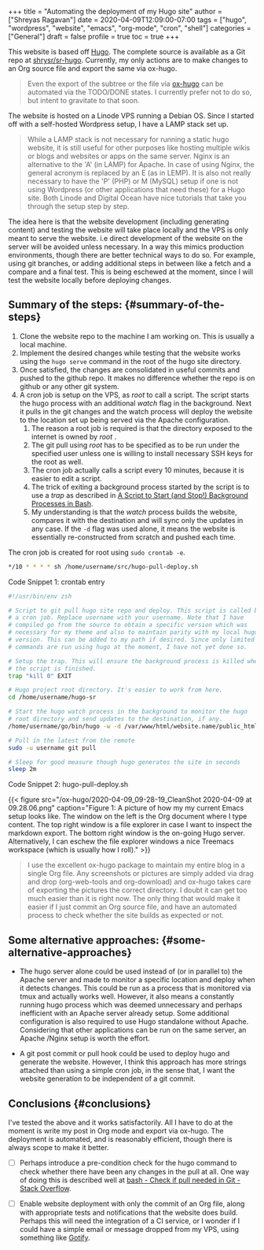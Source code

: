 +++
title = "Automating the deployment of my Hugo site"
author = ["Shreyas Ragavan"]
date = 2020-04-09T12:09:00-07:00
tags = ["hugo", "wordpress", "website", "emacs", "org-mode", "cron", "shell"]
categories = ["General"]
draft = false
profile = true
toc = true
+++

This website is based off [Hugo](https://gohugo.io). The complete source is available as a
Git repo at [shrysr/sr-hugo](https://github.com/shrysr/hugo-sr). Currently, my only actions are to make
changes to an Org source file and export the same via ox-hugo.

> Even the export of the subtree or the file via [ox-hugo](https://ox-hugo.scripter.co/) can be automated
> via the TODO/DONE states. I currently prefer not to do so, but intent to
> gravitate to that soon.

The website is hosted on a Linode VPS running a Debian OS. Since I started
off with a self-hosted Wordpress setup, I have a LAMP stack set
up.

> While a LAMP stack is not necessary for running a static hugo website,
> it is still useful for other purposes like hosting multiple wikis or
> blogs and websites or apps on the same server. Nginx is an alternative
> to the 'A' (in LAMP) for Apache. In case of using Nginx, the general
> acronym is replaced by an E (as in LEMP). It is also not really
> necessary to have the 'P' (PHP) or M (MySQL) setup if one is not using
> Wordpress (or other applications that need these) for a Hugo site. Both
> Linode and Digital Ocean have nice tutorials that take you through the
> setup step by step.

The idea here is that the website development (including generating
content) and testing the website will take place locally and the VPS is
only meant to serve the website. i.e direct development of the website
on the server will be avoided unless necessary. In a way this mimics
production environments, though there are better technical ways to do
so.  For example, using git branches, or adding additional steps in
between like a fetch and a compare and a final test. This is being
eschewed at the moment, since I will test the website locally before
deploying changes.


## Summary of the steps: {#summary-of-the-steps}

1.  Clone the website repo to the machine I am working on. This is
    usually a local machine.
2.  Implement the desired changes while testing that the website works
    using the `hugo serve` command in the root of the hugo site
    directory.
3.  Once satisfied, the changes are consolidated in useful commits and
    pushed to the github repo. It makes no difference whether the repo is
    on github or any other git system.
4.  A cron job is setup on the VPS, as _root_ to call a script. The
    script starts the hugo process with an additional _watch_ flag in the
    background. Next it pulls in the git changes and the watch process
    will deploy the website to the location set up being served via the
    Apache configuration.
    1.  The reason a root job is required is that the directory exposed to
        the internet is owned by _root_ .
    2.  The git pull using _root_ has to be specified as to be run under
        the specified user unless one is willing to install necessary SSH
        keys for the root as well.
    3.  The cron job actually calls a script every 10 minutes, because it
        is easier to edit a script.
    4.  The trick of exiting a background process started by the script is
        to use a _trap_ as described in [A Script to Start (and Stop!)
        Background Processes in Bash](https://spin.atomicobject.com/2017/08/24/start-stop-bash-background-process/,).
    5.  My understanding is that the _watch_ process builds the website,
        compares it with the destination and will sync only the updates in
        any case. If the `-d` flag was used alone, it means the website is
        essentially re-constructed from scratch and pushed each time.

The cron job is created for root using `sudo crontab -e`.

```sh
*/10 * * * * sh /home/username/src/hugo-pull-deploy.sh
```

<div class="src-block-caption">
  <span class="src-block-number">Code Snippet 1</span>:
  crontab entry
</div>

```sh
#!/usr/bin/env zsh

# Script to git pull hugo site repo and deploy. This script is called by
# a cron job. Replace username with your username. Note that I have
# compiled go from the source to obtain a specific version which was
# necessary for my theme and also to maintain parity with my local hugo
# version. This can be added to my path if desired. Since only limited
# commands are run using hugo at the moment, I have not yet done so.

# Setup the trap. This will ensure the background process is killed when
# the script is finished.
trap "kill 0" EXIT

# Hugo project root directory. It's easier to work from here.
cd /home/username/hugo-sr

# Start the hugo watch process in the background to monitor the hugo
# root directory and send updates to the destination, if any.
/home/username/go/bin/hugo -w -d /var/www/html/website.name/public_html/ &

# Pull in the latest from the remote
sudo -u username git pull

# Sleep for good measure though hugo generates the site in seconds
sleep 2m

```

<div class="src-block-caption">
  <span class="src-block-number">Code Snippet 2</span>:
  hugo-pull-deploy.sh
</div>

{{< figure src="/ox-hugo/2020-04-09_09-28-19_CleanShot 2020-04-09 at 09.28.06.png" caption="Figure 1: A picture of how my my current Emacs setup looks like. The window on the left is the Org document where I type content. The top right window is a file explorer in case I want to inspect the markdown export. The bottom right window is the on-going Hugo server. Alternatively, I can eschew the file explorer windows a nice Treemacs workspace (which is usually how I roll)." >}}

> I use the excellent ox-hugo package to maintain my entire blog in a
> single Org file. Any screenshots or pictures are simply added via drag
> and drop (org-web-tools and org-download) and ox-hugo takes care of
> exporting the pictures the correct directory. I doubt it can get too
> much easier than it is right now. The only thing that would make it
> easier if I just commit an Org source file, and have an automated
> process to check whether the site builds as expected or not.


## Some alternative approaches: {#some-alternative-approaches}

-   The hugo server alone could be used instead of (or in parallel to) the
    Apache server and made to monitor a specific location and deploy when
    it detects changes. This could be run as a process that is monitored
    via tmux and actually works well. However, it also means a constantly
    running hugo process which was deemed unnecessary and perhaps
    inefficient with an Apache server already setup. Some additional
    configuration is also required to use Hugo standalone without
    Apache. Considering that other applications can be run on the same
    server, an Apache /Nginx setup is worth the effort.

-   A git post commit or pull hook could be used to deploy hugo and
    generate the website. However, I think this approach has more strings
    attached than using a simple cron job, in the sense that, I want the
    website generation to be independent of a git commit.


## Conclusions {#conclusions}

I've tested the above and it works satisfactorily. All I have to do at
the moment is write my post in Org mode and export via ox-hugo. The
deployment is automated, and is reasonably efficient, though there is
always scope to make it better.

-   [ ] Perhaps introduce a pre-condition check for the hugo command to
    check whether there have been any changes in the pull at all. One way of
    doing this is described well at [bash - Check if pull needed in Git -
    Stack Overflow](https://stackoverflow.com/questions/3258243/check-if-pull-needed-in-git).

-   [ ] Enable website deployment with only the commit of an Org file,
    along with appropriate tests and notifications that the website does
    build. Perhaps this will need the integration of a CI service, or I
    wonder if I could have a simple email or message dropped from my VPS,
    using something like [Gotify](https://gotify.net/docs/).
